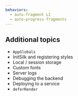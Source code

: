 ```yaml
---
behaviors:
  - auto-fragment LI
  - auto-progress-fragments
---
```


## Additional topics

* `AppGlobals`
* InitSilk and registering styles
* Local / session storage
* Custom fonts
* Server logs
* Debugging the backend
* Deploying to a service
* `deferRender`
